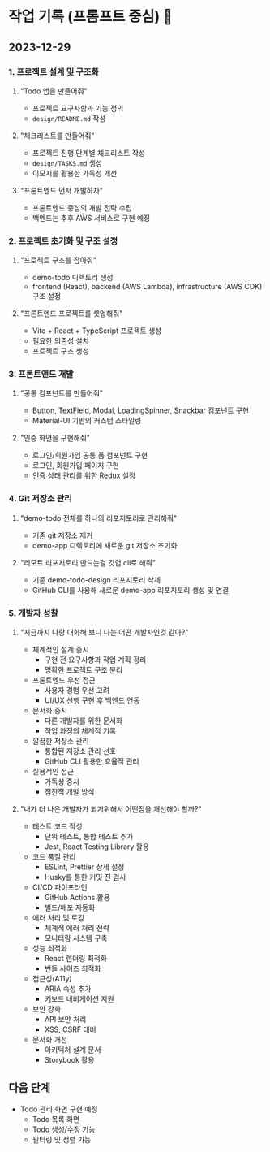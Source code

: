 # 작업 기록 (프롬프트 중심) 📝

## 2023-12-29

### 1. 프로젝트 설계 및 구조화
1. "Todo 앱을 만들어줘"
   - 프로젝트 요구사항과 기능 정의
   - `design/README.md` 작성

2. "체크리스트를 만들어줘"
   - 프로젝트 진행 단계별 체크리스트 작성
   - `design/TASKS.md` 생성
   - 이모지를 활용한 가독성 개선

3. "프론트엔드 먼저 개발하자"
   - 프론트엔드 중심의 개발 전략 수립
   - 백엔드는 추후 AWS 서비스로 구현 예정

### 2. 프로젝트 초기화 및 구조 설정
1. "프로젝트 구조를 잡아줘"
   - demo-todo 디렉토리 생성
   - frontend (React), backend (AWS Lambda), infrastructure (AWS CDK) 구조 설정

2. "프론트엔드 프로젝트를 셋업해줘"
   - Vite + React + TypeScript 프로젝트 생성
   - 필요한 의존성 설치
   - 프로젝트 구조 생성

### 3. 프론트엔드 개발
1. "공통 컴포넌트를 만들어줘"
   - Button, TextField, Modal, LoadingSpinner, Snackbar 컴포넌트 구현
   - Material-UI 기반의 커스텀 스타일링

2. "인증 화면을 구현해줘"
   - 로그인/회원가입 공통 폼 컴포넌트 구현
   - 로그인, 회원가입 페이지 구현
   - 인증 상태 관리를 위한 Redux 설정

### 4. Git 저장소 관리
1. "demo-todo 전체를 하나의 리포지토리로 관리해줘"
   - 기존 git 저장소 제거
   - demo-app 디렉토리에 새로운 git 저장소 초기화

2. "리모트 리포지토리 만드는걸 깃헙 cli로 해줘"
   - 기존 demo-todo-design 리포지토리 삭제
   - GitHub CLI를 사용해 새로운 demo-app 리포지토리 생성 및 연결

### 5. 개발자 성찰
1. "지금까지 나랑 대화해 보니 나는 어떤 개발자인것 같아?"
   - 체계적인 설계 중시
     - 구현 전 요구사항과 작업 계획 정리
     - 명확한 프로젝트 구조 분리
   - 프론트엔드 우선 접근
     - 사용자 경험 우선 고려
     - UI/UX 선행 구현 후 백엔드 연동
   - 문서화 중시
     - 다른 개발자를 위한 문서화
     - 작업 과정의 체계적 기록
   - 깔끔한 저장소 관리
     - 통합된 저장소 관리 선호
     - GitHub CLI 활용한 효율적 관리
   - 실용적인 접근
     - 가독성 중시
     - 점진적 개발 방식

2. "내가 더 나은 개발자가 되기위해서 어떤점을 개선해야 할까?"
   - 테스트 코드 작성
     - 단위 테스트, 통합 테스트 추가
     - Jest, React Testing Library 활용
   - 코드 품질 관리
     - ESLint, Prettier 상세 설정
     - Husky를 통한 커밋 전 검사
   - CI/CD 파이프라인
     - GitHub Actions 활용
     - 빌드/배포 자동화
   - 에러 처리 및 로깅
     - 체계적 에러 처리 전략
     - 모니터링 시스템 구축
   - 성능 최적화
     - React 렌더링 최적화
     - 번들 사이즈 최적화
   - 접근성(A11y)
     - ARIA 속성 추가
     - 키보드 네비게이션 지원
   - 보안 강화
     - API 보안 처리
     - XSS, CSRF 대비
   - 문서화 개선
     - 아키텍처 설계 문서
     - Storybook 활용

## 다음 단계
- Todo 관리 화면 구현 예정
  - Todo 목록 화면
  - Todo 생성/수정 기능
  - 필터링 및 정렬 기능
